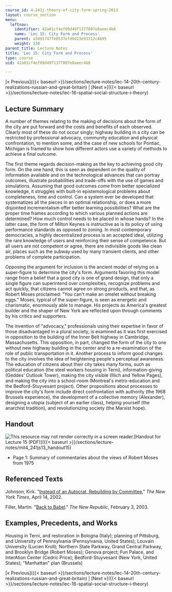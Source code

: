 ```yaml
---
course_id: 4-241j-theory-of-city-form-spring-2013
layout: course_section
menu:
  leftnav:
    identifier: 42a01cf4ef09d49f1377807e8aeec4b8
    name: 'Lec 15: City Form and Process'
    parent: a3d91747fe0537efd9d23e93312c4b95
    weight: 230
parent_title: Lecture Notes
title: 'Lec 15: City Form and Process'
type: course
uid: 42a01cf4ef09d49f1377807e8aeec4b8

---
```


[« Previous]({{< baseurl >}}/sections/lecture-notes/lec-14-20th-century-realizations-russian-and-great-britain) | [Next »]({{< baseurl >}}/sections/lecture-notes/lec-16-spatial-social-structure-i-theory)

Lecture Summary
---------------

A number of themes relating to the making of decisions about the form of the city are put forward and the costs and benefits of each observed. Clearly most of these do not occur singly; highway building in a city can be restricted by professional advocacy, community education and physical confrontation, to mention some, and the case of new schools for Pontiac, Michigan is framed to show how different actors use a variety of methods to achieve a final outcome.

The first theme regards decision-making as the key to achieving good city form. On the one hand, this is seen as dependent on the quality of information available and on the technological advances that can portray outcomes, illustrate probabilities and trade-offs with the use of games and simulations. Assuming that good outcomes come from better specialized knowledge, it struggles with built-in epistemological problems about completeness, time and control. Can a system ever be developed that systematizes all the pieces in an optimal relationship, or does a more disjointed incrementalism offer better learning possibilities? What are the proper time frames according to which various planned actions are determined? How much control needs to be placed in whose hands? In the latter case, the form of Milton Keynes is instructive as is its policy of using performance standards as opposed to zoning. In most contemporary democracies, a highly decentralized process is an accepted ideal, utilizing the rare knowledge of users and reinforcing their sense of competence. But all users are not competent or agree, there are indivisible goods like clean air, places such as the subway used by many transient clients, and other problems of complete participation.

Opposing the argument for inclusion is the ancient model of relying on a super-figure to determine the city's form. Arguments favoring this model range from a belief that a good city is one of grand design, that only a single figure can superintend over complexities, recognize problems and act quickly, that citizens cannot agree on strong products, and that, as Robert Moses proclaimed: "You can't make an omelet without breaking eggs." Moses, typical of the super-figure, is seen as energetic and charismatic, enormously able to manage. His projects as America's greatest builder and the shaper of New York are reflected upon through comments by his critics and supporters.

The invention of "advocacy," professionals using their expertise in favor of those disadvantaged in a plural society, is examined as it was first exercised in opposition to the building of the Inner Belt highway in Cambridge, Massachusetts. This opposition, in part, changed the form of the city to one without new highway building in the center and to a re-examination of the role of public transportation in it. Another process to inform good changes to the city involves the idea of heightening people's perceptual awareness. The education of citizens about their city takes many forms, such as political education (the steel workers housing in Terni), information-giving (Geddes' Outlook Tower), making the city visible (Illich and Yellow Pages), and making the city into a school-room (Montreal's metro-education and the Bedford-Stuyvesant project). Other propositions about processes to improve the city's form include direct confrontation with authority (the 1968 Brussels experience), the development of a collective memory (Alexander), designing a utopia (subject of an earlier class), helping yourself (the anarchist tradition), and revolutionizing society (the Marxist hope).

Handout
-------

![This resource may not render correctly in a screen reader.](/images/inacessible.gif)[Handout for Lecture 15 (PDF)]({{< baseurl >}}/sections/lecture-notes/mit4_241js13_handout15)

*   Page 1: Summary of commentaries about the views of Robert Moses from 1975

Referenced Texts
----------------

Johnson, Kirk. "[Instead of an Autocrat, Rebuilding by Committee](http://www.nytimes.com/2002/04/14/nyregion/a-plan-without-a-master-rebuilding-by-committee-robert-moses-would-cringe.html?pagewanted=all&src=pm)," _The New York Times_, April 14, 2002.

Filler, Martin. "[Back to Babel](http://www.newrepublic.com/article/back-babel)." _The New Republic_, February 3, 2003.

Examples, Precedents, and Works
-------------------------------

Housing in Terni, and restoration in Bologna (Italy); planning of Pittsburg, and University of Pennsylvania (Pennsylvania, United States); Louvain University (Lucien Kroll); Northern State Parkway, Grand Central Parkway, and Brooklyn Bridge (Robert Moses); Genova project; Fun Palace, and InterAtion Center (Cedric Price); Bedford-Stuyvesant (New York, United States); "Manhattan" plan (Brussels)

[« Previous]({{< baseurl >}}/sections/lecture-notes/lec-14-20th-century-realizations-russian-and-great-britain) | [Next »]({{< baseurl >}}/sections/lecture-notes/lec-16-spatial-social-structure-i-theory)